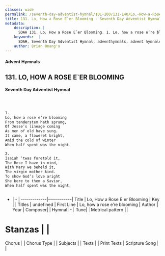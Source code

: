 ```yaml
---
classes: wide
permalink: /seventh-day-adventist-hymnal/101-200/131-140/Lo,-How-a-Rose-E`er-Blooming/
title: 131. Lo, How a Rose E`er Blooming - Seventh Day Adventist Hymnal
metadata:
    description: |
      SDAH 131. Lo, How a Rose E`er Blooming. 1. Lo, how a rose e’re blooming From tenderstem hath sprung, Of Jesse’s lineage coming As men of old have sung. It came, a floweret bright, Amid the cold of winter When half spent was the night.
    keywords:  |
      SDAH, Seventh Day Adventist Hymnal, adventhymnals, advent hymnals, Lo, How a Rose E`er Blooming, Lo, how a rose e’re blooming 
    author: Brian Onang'o
---
```


#### Advent Hymnals
## 131. LO, HOW A ROSE E`ER BLOOMING
#### Seventh Day Adventist Hymnal

```txt



1.
Lo, how a rose e’re blooming
From tenderstem hath sprung,
Of Jesse’s lineage coming
As men of old have sung.
It came, a floweret bright,
Amid the cold of winter
When half spent was the night.

2.
Isaiah ’twas foretold it,
The Rose I have in mind,
With Mary we beheld it,
The virgin mother kind.
To show God’s love aright
She bore to them a Savior,
When half spent was the night.



```

- |   -  |
-------------|------------|
Title | Lo, How a Rose E`er Blooming |
Key |  |
Titles | undefined |
First Line | Lo, how a rose e’re blooming |
Author | 
Year | 
Composer|  |
Hymnal|  - |
Tune|  |
Metrical pattern | |
# Stanzas |  |
Chorus |  |
Chorus Type |  |
Subjects |  |
Texts |  |
Print Texts | 
Scripture Song |  |
  
